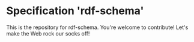 
# Specification 'rdf-schema'

This is the repository for rdf-schema. You're welcome to contribute! Let's make the Web rock our socks
off!
